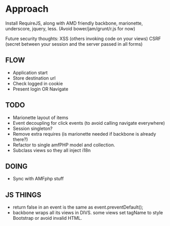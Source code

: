 Approach
========

Install RequireJS, along with AMD friendly backbone, marionette, underscore, jquery, less.
(Avoid bower/jam/grunt/r.js for now)


Future security thoughts:
XSS  (others invoking code on your views)
CSRF (secret between your session and the server passed in all forms)


FLOW
----

- Application start
- Store destination url
- Check logged in cookie
- Present login OR Navigate


TODO
----
- Marionette layout of items
- Event decoupling for click events (to avoid calling navigate everywhere)
- Session singleton?
- Remove extra requires (is marionette needed if backbone is already there?)
- Refactor to single amfPHP model and collection.
- Subclass views so they all inject i18n


DOING
-----
- Sync with AMFphp stuff


JS THINGS
---------
- return false in an event is the same as event.preventDefault();
- backbone wraps all its views in DIVS. some views set tagName to style Bootstrap or avoid invalid HTML.
